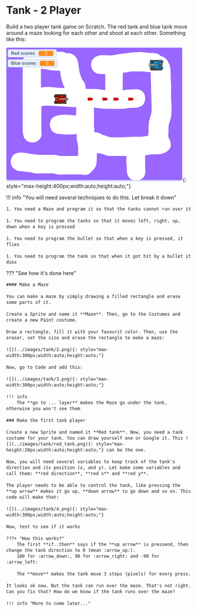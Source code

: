 # **Tank - 2 Player**

Build a two player tank game on Scratch. The red tank and blue tank move around a maze looking for each other and shoot at each other. Something like this:

![](../images/tank/1.png){: style="max-height:400px;width:auto;height:auto;"}

 
!!! info "You will need several techniques to do this. Let break it down"

    1. You need a Maze and program it so that the tanks cannot run over it

    1. You need to program the tanks so that it moves left, right, up, down when a key is pressed

    1. You need to program the bullet so that when a key is pressed, it flies

    1. You need to program the tank so that when it got hit by a bullet it dies

??? "See how it's done here"

    #### Make a Maze

    You can make a maze by simply drawing a filled rectangle and erase some parts of it.

    Create a Sprite and name it **Maze**. Then, go to the Costumes and create a new Paint costume.

    Draw a rectangle, fill it with your favourit color. Then, use the eraser, set the size and erase the rectangle to make a maze:

    ![](../images/tank/2.png){: style="max-width:300px;width:auto;height:auto;"}

    Now, go to Code and add this:

    ![](../images/tank/3.png){: style="max-width:300px;width:auto;height:auto;"}

    !!! info
        The **go to ... layer** makes the Maze go under the tank, otherwise you won't see them

    ### Make the first tank player

    Create a new Sprite and named it **Red tank**. Now, you need a tank costume for your tank. You can draw yourself one or Google it. This ![](../images/tank/red_tank.png){: style="max-height:20px;width:auto;height:auto;"} can be the one.

    Now, you will need several variables to keep track of the tank's direction and its position (x, and y). Let make some variables and call them: **red direction**, **red x** and **red y**.

    The player needs to be able to control the tank, like pressing the **up arrow** makes it go up, **down arrow** to go down and so on. This code will make that:

    ![](../images/tank/4.png){: style="max-width:300px;width:auto;height:auto;"}

    Now, test to see if it works

    ???+ "How this works?"
        The first **if..then** says if the **up arrow** is pressend, then change the tank direction to 0 (mean :arrow_up:). 
        180 for :arrow_down:, 90 for :arrow_right: and -90 for :arrow_left:

        The **move** makes the tank move 3 steps (pixels) for every press.

    It looks ok now. But the tank can run over the maze. That's not right. Can you fix that? How do we know if the tank runs over the maze?

    !!! info "More to come later..."